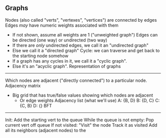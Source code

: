 Graphs
------
Nodes (also called "verts", "vertexes", "vertices") are connected by edges
Edges _may_ have numeric weights associated with them
* If not shown, assume all weights are 1 ("unweighted graph")
Edges can be directed (one way) or undirected (two way)
* If there are _only_ undirected edges, we call it an "undirected graph"
* Else we call it a "directed graph"
Cycle: we can traverse and get back to the starting node somehow
* If a graph has any cycles in it, we call it a "cyclic graph".
* Else it's an "acyclic graph".
Representation of graphs
------------------------
Which nodes are adjacent ("directly connected") to a particular node.
Adjacency matrix
* Big grid that has true/false values showing which nodes are adjacent
  * Or edge weights
Adjacency list (what we'll use)
A: {B, D}
B: {D, C}
C: {C, B}
D: {}
BFT
---
Init:
    Add the starting vert to the queue
While the queue is not empty:
    Pop current vert off queue
    If not visited:
        "Visit" the node
        Track it as visited
        Add all its neighbors (adjacent nodes) to the